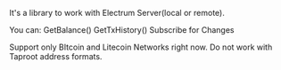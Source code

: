 It's a library to work with Electrum Server(local or remote).


You can:
 GetBalance()
 GetTxHistory()
 Subscribe for Changes


Support only BItcoin and Litecoin Networks right now.
Do not work with Taproot address formats.
